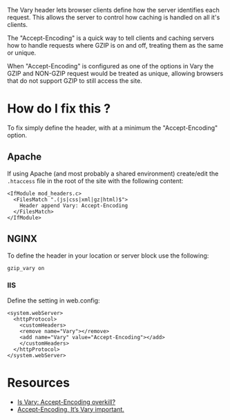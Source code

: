 The Vary header lets browser clients define how the server identifies each request. This allows the server to control how caching is handled on all it's clients.

The "Accept-Encoding" is a quick way to tell clients and caching servers how to handle requests where GZIP is on and off, treating them as the same or unique.

When "Accept-Encoding" is configured as one of the options in Vary the GZIP and NON-GZIP request would be treated as unique, allowing browsers that do not support GZIP to still access the site.

# How do I fix this ?

To fix simply define the header, with at a minimum the "Accept-Encoding" option.

## Apache

If using Apache (and most probably a shared environment) create/edit the `.htaccess` file in the root of the site with the following content:

```
<IfModule mod_headers.c>
  <FilesMatch ".(js|css|xml|gz|html)$">
    Header append Vary: Accept-Encoding
  </FilesMatch>
</IfModule>
```

## NGINX

To define the header in your location or server block use the following:

```
gzip_vary on
```

### IIS

Define the setting in web.config:

```
<system.webServer>
  <httpProtocol>
    <customHeaders>
    <remove name="Vary"></remove>
    <add name="Vary" value="Accept-Encoding"></add>
    </customHeaders>
  </httpProtocol>
</system.webServer>
```

# Resources

* [Is Vary: Accept-Encoding overkill?](http://stackoverflow.com/questions/14540490/is-vary-accept-encoding-overkill)
* [Accept-Encoding, It’s Vary important.](https://www.maxcdn.com/blog/accept-encoding-its-vary-important/)
